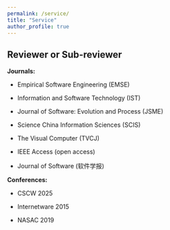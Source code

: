 ```yaml
---
permalink: /service/
title: "Service"
author_profile: true
---
```


## Reviewer or Sub-reviewer
<strong>Journals:</strong>
* Empirical Software Engineering (EMSE)

* Information and Software Technology (IST)

* Journal of Software: Evolution and Process (JSME)

* Science China Information Sciences (SCIS)

* The Visual Computer (TVCJ)

* IEEE Access (open access)

* Journal of Software (软件学报)

<strong>Conferences:</strong>
* CSCW 2025

* Internetware 2015

* NASAC 2019


